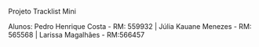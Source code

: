 Projeto Tracklist Mini

Alunos: Pedro Henrique Costa - RM: 559932 | Júlia Kauane Menezes - RM: 565568 | Larissa Magalhães - RM:566457
